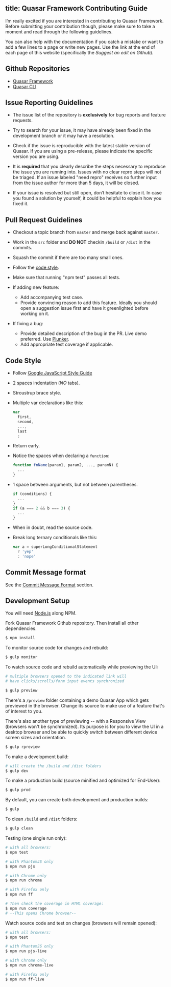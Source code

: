 title: Quasar Framework Contributing Guide
---
I’m really excited if you are interested in contributing to Quasar Framework. Before submitting your contribution though, please make sure to take a moment and read through the following guidelines.

You can also help with the documentation if you catch a mistake or want to add a few lines to a page or write new pages. Use the link at the end of each page of this website (specifically the *Suggest an edit on Github*).

## Github Repositories

* <a href="https://github.com/rstoenescu/quasar-framework" target="_blank">Quasar Framework</a>
* <a href="https://github.com/rstoenescu/quasar-cli" target="_blank">Quasar CLI</a>

## Issue Reporting Guidelines

- The issue list of the repository is **exclusively** for bug reports and feature requests.

- Try to search for your issue, it may have already been fixed in the development branch or it may have a resolution.

- Check if the issue is reproducible with the latest stable version of Quasar. If you are using a pre-release, please indicate the specific version you are using.

- It is **required** that you clearly describe the steps necessary to reproduce the issue you are running into. Issues with no clear repro steps will not be triaged. If an issue labeled "need repro" receives no further input from the issue author for more than 5 days, it will be closed.

- If your issue is resolved but still open, don’t hesitate to close it. In case you found a solution by yourself, it could be helpful to explain how you fixed it.

## Pull Request Guidelines

- Checkout a topic branch from `master` and merge back against `master`.

- Work in the `src` folder and **DO NOT** checkin `/build` or `/dist` in the commits.

- Squash the commit if there are too many small ones.

- Follow the [code style](#Code_Style).

- Make sure that running "npm test" passes all tests.

- If adding new feature:
    - Add accompanying test case.
    - Provide convincing reason to add this feature. Ideally you should open a suggestion issue first and have it greenlighted before working on it.

- If fixing a bug:
    - Provide detailed description of the bug in the PR. Live demo preferred. Use <a href="http://http://plnkr.co" target="_blank">Plunker</a>.
    - Add appropriate test coverage if applicable.

## Code Style

- Follow <a href="https://google.github.io/styleguide/javascriptguide.xml" target="_blank">Google JavaScript Style Guide</a>
- 2 spaces indentation (*NO* tabs).
- Stroustrup brace style.
- Multiple var declarations like this:
  ``` js
  var
    first,
    second,
    ...,
    last
    ;
  ```
- Return early.
- Notice the spaces when declaring a `function`:
  ``` js
  function fnName(param1, param2, ..., paramN) {
    ...
  }
  ```
- 1 space between arguments, but not between parentheses.
  ``` js
  if (conditions) {
    ...
  }
  if (a === 2 && b === 3) {
    ...
  }
  ```
- When in doubt, read the source code.
- Break long ternary conditionals like this:

  ``` js
  var a = superLongConditionalStatement
    ? 'yep'
    : 'nope'
  ```

## Commit Message format
See the [Commit Message Format](/guide/commit-message-format.html) section.

## Development Setup

You will need [Node.js](http://nodejs.org) along NPM.

Fork Quasar Framework Github repository. Then install all other dependencies.
``` bash
$ npm install
```

To monitor source code for changes and rebuild:
``` bash
$ gulp monitor
```

To watch source code and rebuild automatically while previewing the UI:
``` bash
# multiple browsers opened to the indicated link will
# have clicks/scrolls/form input events synchronized

$ gulp preview
```

There's a `/preview` folder containing a demo Quasar App which gets previewed in the browser. Change its source to make use of a feature that's of interest to you.

There's also another type of previewing -- with a Responsive View (browsers won't be synchronized). Its purpose is for you to view the UI in a desktop browser and be able to quickly switch between different device screen sizes and orientation.
``` bash
$ gulp rpreview
```

To make a development build:
``` bash
# will create the /build and /dist folders
$ gulp dev
```

To make a production build (source minified and optimized for End-User):
``` bash
$ gulp prod
```
By default, you can create both development and production builds:
``` bash
$ gulp
```

To clean `/build` and `/dist` folders:
``` bash
$ gulp clean
```

Testing (one single run only):
``` bash
# with all browsers:
$ npm test

# with PhantomJS only
$ npm run pjs

# with Chrome only
$ npm run chrome

# with Firefox only
$ npm run ff

# Then check the coverage in HTML coverage:
$ npm run coverage
# --This opens Chrome browser--
```

Watch source code and test on changes (browsers will remain opened):
``` bash
# with all browsers:
$ npm test

# with PhantomJS only
$ npm run pjs-live

# with Chrome only
$ npm run chrome-live

# with Firefox only
$ npm run ff-live
```
